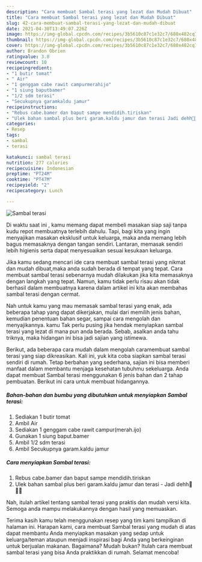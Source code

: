 ```yaml
---
description: "Cara membuat Sambal terasi yang lezat dan Mudah Dibuat"
title: "Cara membuat Sambal terasi yang lezat dan Mudah Dibuat"
slug: 42-cara-membuat-sambal-terasi-yang-lezat-dan-mudah-dibuat
date: 2021-04-30T13:49:07.226Z
image: https://img-global.cpcdn.com/recipes/3b5610c87c1e32c7/680x482cq70/sambal-terasi-foto-resep-utama.jpg
thumbnail: https://img-global.cpcdn.com/recipes/3b5610c87c1e32c7/680x482cq70/sambal-terasi-foto-resep-utama.jpg
cover: https://img-global.cpcdn.com/recipes/3b5610c87c1e32c7/680x482cq70/sambal-terasi-foto-resep-utama.jpg
author: Brandon Obrien
ratingvalue: 3.8
reviewcount: 10
recipeingredient:
- "1 butir tomat"
- " Air"
- "1 genggam cabe rawit campurmerahijo"
- "1 siung baputbamer"
- "1/2 sdm terasi"
- "Secukupnya garamkaldu jamur"
recipeinstructions:
- "Rebus cabe.bamer dan baput sampe mendidih.tiriskan"
- "Ulek bahan sambal plus beri garam.kaldu jamur dan terasi Jadi dehh🤗🤤🤤"
categories:
- Resep
tags:
- sambal
- terasi

katakunci: sambal terasi 
nutrition: 277 calories
recipecuisine: Indonesian
preptime: "PT24M"
cooktime: "PT47M"
recipeyield: "2"
recipecategory: Lunch

---
```



![Sambal terasi](https://img-global.cpcdn.com/recipes/3b5610c87c1e32c7/680x482cq70/sambal-terasi-foto-resep-utama.jpg)

Di waktu  saat ini , kamu memang dapat membeli masakan siap saji tanpa kudu repot membuatnya terlebih dahulu. Tapi, bagi kita yang ingin menyajikan masakan eksklusif untuk keluarga, maka anda memang lebih bagus memasaknya dengan tangan sendiri. Lantaran, memasak sendiri lebih higienis serta dapat menyesuaikan sesuai kesukaan keluarga.

Jika kamu sedang mencari ide cara membuat sambal terasi yang nikmat dan mudah dibuat,maka anda sudah berada di tempat yang tepat. Cara membuat sambal terasi  sebenarnya mudah dilakukan jika kita memasaknya dengan langkah yang tepat. Namun, kamu tidak perlu risau akan tidak berhasil dalam membuatnya 
karena dalam artikel ini kita akan membahas sambal terasi dengan cermat.  



Nah untuk kamu yang mau memasak sambal terasi yang enak, ada beberapa tahap yang dapat dikerjakan, mulai dari memilih jenis bahan, kemudian penentuan bahan segar, sampai cara mengolah dan menyajikannya. kamu Tak perlu pusing jika hendak menyiapkan sambal terasi yang lezat di mana pun anda berada. Sebab, asalkan anda  tahu triknya, maka hidangan ini bisa jadi sajian yang istimewa.

Berikut, ada beberapa cara mudah dalam mengolah caramembuat sambal terasi yang siap dikreasikan. Kali ini, yuk kita coba siapkan sambal terasi sendiri di rumah. Tetap berbahan yang sederhana, sajian ini bisa memberi manfaat dalam membantu menjaga kesehatan tubuhmu sekeluarga. Anda dapat membuat Sambal terasi menggunakan 6 jenis bahan dan 2 tahap pembuatan. Berikut ini cara untuk membuat hidangannya.

<!--inarticleads1-->

##### Bahan-bahan dan bumbu yang dibutuhkan untuk menyiapkan Sambal terasi:

1. Sediakan 1 butir tomat
1. Ambil  Air
1. Sediakan 1 genggam cabe rawit campur(merah.ijo)
1. Gunakan 1 siung baput.bamer
1. Ambil 1/2 sdm terasi
1. Ambil Secukupnya garam.kaldu jamur




<!--inarticleads2-->

##### Cara menyiapkan Sambal terasi:

1. Rebus cabe.bamer dan baput sampe mendidih.tiriskan
1. Ulek bahan sambal plus beri garam.kaldu jamur dan terasi - Jadi dehh🤗🤤🤤




Nah, itulah artikel tentang  sambal terasi  yang praktis dan mudah versi kita. Semoga anda mampu melakukannya dengan hasil yang memuaskan. 

Terima kasih kamu telah menggunakan resep yang tim kami tampilkan di halaman ini. Harapan kami, cara membuat  Sambal terasi yang mudah di atas dapat membantu Anda menyiapkan masakan yang sedap untuk keluarga/teman ataupun menjadi inspirasi bagi Anda yang berkeinginan untuk berjualan makanan. Bagaimana? Mudah bukan? Itulah cara membuat sambal terasi yang bisa Anda praktikkan di rumah. Selamat mencoba!

